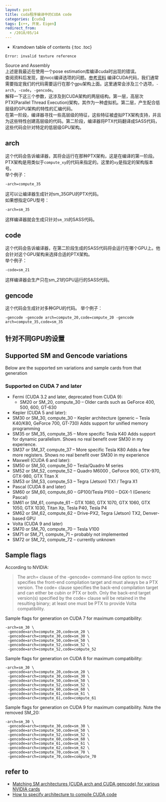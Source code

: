 ```yaml
---
layout: post
title: cuda程序编译中的CUDA code
categories: [cuda]
tags: [c++, 开发，Eigen]
redirect_from:
  - /2018/05/14
---
```


* Kramdown table of contents
{:toc .toc}

```
Error: invalid texture reference
```
  
Source and Assembly  
上述是我最近在使用一个pose estimation库编译cuda时出现的错误。  
查阅资料后发现，是nvcc编译选项的问题。[参考资料](https://github.com/mp3guy/ElasticFusion/issues/52)
编译CUDA代码，我们通常需要指定我们的代码需要运行在那个gpu架构上面。这里通常会涉及三个选项，`-arch`，`-code`，`-gencode`。  
解释一下这三个参数，这涉及到CUDA架构的两层结构。第一层，高层次PTX(Parallel Thread Execution)架构，其作为一种虚拟机。第二层，产生配合低层级的GPU架构的特性的汇编代码。  
在第一阶段，编译器寻找一些高层级的特征，这些特征被虚拟PTX架构支持，并且为这些特性创建高层级的代码。第二阶段，编译器将PTX代码翻译成SASS代码，这些代码会针对特定的低层级GPU架构。  

## arch
这个代码会告诉编译器，其将会运行在那种PTX架构，这是在编译的第一阶段。PTX架构是用类似于`compute_xy`的代码来指定的。这里的`xy`是指定的架构版本号。  
举个例子：  
```
-arch=compute_35
```
这可以让编译器生成针对sm_35GPU的PTX代码。  
如果想指定GPU型号：  
```
-arch=sm_35
```
这样编译器就会生成只针对`sm_35`的SASS代码。

## code
这个代码会告诉编译器，在第二阶段生成的SASS代码将会运行在哪个GPU上。他会针对这个GPU架构来选择合适的PTX架构。  
举个例子：  
```
-code=sm_21
```
这样编译器会生产只在sm_21的GPU运行的SASS代码。

## gencode
这个代码会生成针对多种GPU的代码。
举个例子：  
```
-gencode -gencode arch=compute_20,code=compute_20 -gencode arch=compute_35,code=sm_35
```
## 针对不同GPU的设置
## Supported SM and Gencode variations
Below are the supported sm variations and sample cards from that generation

### Supported on CUDA 7 and later
- Fermi (CUDA 3.2 and later, deprecated from CUDA 9):
  - SM20 or SM_20, compute_30 – Older cards such as GeForce 400, 500, 600, GT-630
- Kepler (CUDA 5 and later):
 - SM30 or SM_30, compute_30 – Kepler architecture (generic – Tesla K40/K80, GeForce 700, GT-730)  Adds support for unified memory programming
 - SM35 or SM_35, compute_35 – More specific Tesla K40  Adds support for dynamic parallelism. Shows no real benefit over SM30 in my experience.
 - SM37 or SM_37, compute_37 – More specific Tesla K80  Adds a few more registers. Shows no real benefit over SM30 in my experience
- Maxwell (CUDA 6 and later):
 - SM50 or SM_50, compute_50 – Tesla/Quadro M series
 - SM52 or SM_52, compute_52 – Quadro M6000 , GeForce 900, GTX-970, GTX-980, GTX Titan X
 - SM53 or SM_53, compute_53 – Tegra (Jetson) TX1 / Tegra X1
- Pascal (CUDA 8 and later)
 - SM60 or SM_60, compute_60 – GP100/Tesla P100 – DGX-1 (Generic Pascal)
 - SM61 or SM_61, compute_61 – GTX 1080, GTX 1070, GTX 1060, GTX 1050, GTX 1030, Titan Xp, Tesla P40, Tesla P4
 - SM62 or SM_62, compute_62 – Drive-PX2, Tegra (Jetson) TX2, Denver-based GPU
- Volta (CUDA 9 and later)
 - SM70 or SM_70, compute_70 – Tesla V100
 - SM71 or SM_71, compute_71 – probably not implemented
 - SM72 or SM_72, compute_72 – currently unknown

## Sample flags
According to NVIDIA:
> The arch= clause of the -gencode= command-line option to nvcc specifies the front-end compilation target and must always be a PTX version. The code= clause specifies the back-end compilation target and can either be cubin or PTX or both. Only the back-end target version(s) specified by the code= clause will be retained in the resulting binary; at least one must be PTX to provide Volta compatibility.

Sample flags for generation on CUDA 7 for maximum compatibility:
```
-arch=sm_30 \
 -gencode=arch=compute_20,code=sm_20 \
 -gencode=arch=compute_30,code=sm_30 \
 -gencode=arch=compute_50,code=sm_50 \
 -gencode=arch=compute_52,code=sm_52 \
 -gencode=arch=compute_52,code=compute_52
```
Sample flags for generation on CUDA 8 for maximum compatibility:
```
-arch=sm_30 \
 -gencode=arch=compute_20,code=sm_20 \
 -gencode=arch=compute_30,code=sm_30 \
 -gencode=arch=compute_50,code=sm_50 \
 -gencode=arch=compute_52,code=sm_52 \
 -gencode=arch=compute_60,code=sm_60 \
 -gencode=arch=compute_61,code=sm_61 \
 -gencode=arch=compute_61,code=compute_61
```
Sample flags for generation on CUDA 9 for maximum compatibility. Note the removed SM_20:
```
-arch=sm_30 \
 -gencode=arch=compute_30,code=sm_30 \
 -gencode=arch=compute_50,code=sm_50 \
 -gencode=arch=compute_52,code=sm_52 \
 -gencode=arch=compute_60,code=sm_60 \
 -gencode=arch=compute_61,code=sm_61 \
 -gencode=arch=compute_62,code=sm_62 \
 -gencode=arch=compute_70,code=sm_70 \
 -gencode=arch=compute_70,code=compute_70
```

## refer to
- [Matching SM architectures (CUDA arch and CUDA gencode) for various NVIDIA cards](http://arnon.dk/matching-sm-architectures-arch-and-gencode-for-various-nvidia-cards/)
- [How to specify architecture to compile CUDA code](https://codeyarns.com/2014/03/03/how-to-specify-architecture-to-compile-cuda-code/)
